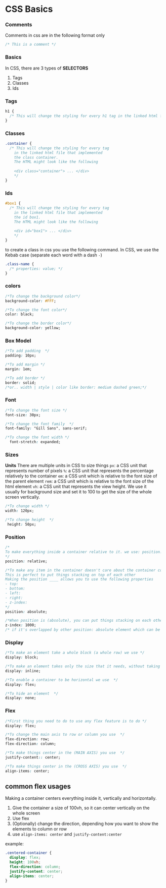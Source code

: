 # CSS Basics

### Comments

Comments in css are in the following format only

```css
/* This is a comment */
```

### Basics

In CSS, there are 3 types of **SELECTORS**

1. Tags
2. Classes
3. Ids

### Tags

```css
h1 {
  /* This will change the styling for every h1 tag in the linked html file */
}
```

### Classes

```css
.container {
  /* This will change the styling for every tag 
    in the linked html file that implemented 
    the class container. 
    The HTML might look like the following
    
    <div class="container"> ... </div>
    */
}
```

### Ids

```css
#box1 {
  /* This will change the styling for every tag 
    in the linked html file that implemented 
    the id box1. 
    The HTML might look like the following
    
    <div id="box1"> ... </div>
    */
}
```

to create a class in css you use the following command.
In CSS, we use the Kebab case (separate each word with a dash `-`)

```css
.class-name {
  /* properties: value; */
}
```

### colors

```css
/*To change the background color*/
background-color: #FFF;

/*To change the font color*/
color: black;

/*To change the border color*/
background-color: yellow;
```

### Box Model

```css
/*To add padding  */
padding: 10px;

/*To add margin */
margin: 1em;

/*To add border */
border: solid;
/*or.. width | style | color like border: medium dashed green;*/
```

### Font

```css
/*To change the font size */
font-size: 30px;

/*To change the font family  */
font-family: "Gill Sans", sans-serif;

/*To change the font width */
  font-stretch: expanded;

```

### Sizes

**Units**
There are multiple units in CSS to size things
`px`: a CSS unit that represents number of pixels
`%`: a CSS unit that represents the percentage relatively to the container
`em`: a CSS unit which is relative to the font size of the parent element
`rem`: a CSS unit which is relative to the font size of the html element
`vh`: a CSS unit that represents the view height. We use it usually for background size and set it to 100 to get the size of the whole screen vertically.

```css
/*To change width */
width: 120px;

/*To change height  */
 height: 50px;
```

### Position

```css
/*
To make everything inside a container relative to it. we use: position: ___
*/
position: relative;

/*To make any item in the container doesn't care about the container content, and it doesn't mind being on top of the over elements we use position: ____
This is perfect to put things stacking on top of each other
Making the position ____ allows you to use the following properties
- top:
- bottom: 
- left: 
- right: 
- z-index: 
*/
position: absolute;

/*When position is (absolute), you can put things stacking on each other, but you can specify which element should be on visible on the top of another element, we use ___ and add a higher number to it */
z-index: 1000;
/* if it's overlapped by other position: absolute element which can be fixed using z-index to change the stack level*/
```

### Display

```css
/*To make an element take a whole block (a whole row) we use */
display: block;

/*To make an element takes only the size that it needs, without taking a whole row  */
display: inline;

/*To enable a container to be horizontal we use  */
display: flex;

/*To hide an element  */
display: none;
```

### Flex

```css
/*First thing you need to do to use any flex feature is to do */
display: flex;

/*To change the main axis to row or column you use  */
flex-direction: row;
flex-direction: column;

/*To make things center in the (MAIN AXIS) you use  */
justify-content:: center;

/*To make things center in the (CROSS AXIS) you use  */
align-items: center;
```

## common flex usages

Making a container centers everything inside it, vertically and horizontally.

1. Give the container a size of 100vh, so it can center vertically on the whole screen
2. Use flex
3. (Optionally) change the direction, depending how you want to show the elements to column or row
4. use `align-items: center` and `justify-content:center`

example:

```css
.centered-container {
  display: flex;
  height: 100vh;
  flex-direction: column;
  justify-content: center;
  align-items: center;
}
```
